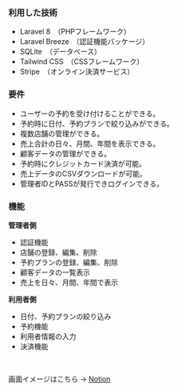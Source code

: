 ### 利用した技術

- Laravel 8　（PHPフレームワーク）
- Laravel Breeze　（認証機能パッケージ）
- SQLite　（データベース）
- Tailwind CSS　（CSSフレームワーク）
- Stripe　（オンライン決済サービス）

### **要件**

- ユーザーの予約を受け付けることができる。
- 予約時に日付、予約プランで絞り込みができる。
- 複数店舗の管理ができる。
- 売上合計の日々、月間、年間を表示できる。
- 顧客データの管理ができる。
- 予約時にクレジットカード決済が可能。
- 売上データのCSVダウンロードが可能。
- 管理者IDとPASSが発行できログインできる。

### 機能

**管理者側**
- 認証機能
- 店舗の登録、編集、削除
- 予約プランの登録、編集、削除
- 顧客データの一覧表示
- 売上を日々、月間、年間で表示

**利用者側**
- 日付、予約プランの絞り込み
- 予約機能
- 利用者情報の入力
- 決済機能

<br>

画面イメージはこちら → [Notion](https://ossified-elephant-7c0.notion.site/75a13517dd154f8fb2022b37c5b97e6f)
